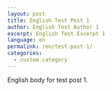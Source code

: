 ```yaml
---
layout: post
title: English Test Post 1
author: English Test Author 1
excerpt: English Test Excerpt 1
language: en
permalink: /en/test-post-1/
categories:
  - custom.category
---
```

English body for test post 1.
